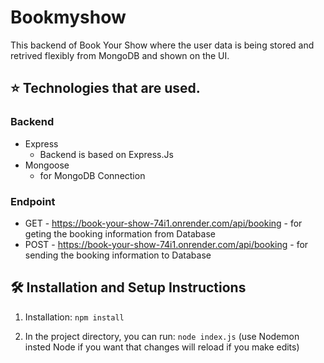 # Bookmyshow

This backend of Book Your Show where the user data is being stored and retrived flexibly from MongoDB and shown on the UI.

## ⭐ Technologies that are used.
### Backend
-  Express
      - Backend is based on Express.Js
-  Mongoose
      - for MongoDB Connection

### Endpoint
- GET - https://book-your-show-74i1.onrender.com/api/booking
       - for geting the booking information from Database
- POST - https://book-your-show-74i1.onrender.com/api/booking
       - for sending the booking information to Database 

## 🛠 Installation and Setup Instructions

1. Installation: `npm install`

2. In the project directory, you can run: `node index.js`
(use Nodemon insted Node if you want that changes will reload if you make edits)

